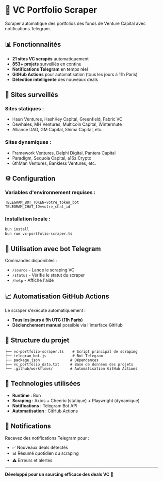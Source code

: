 # 🚀 VC Portfolio Scraper

Scraper automatique des portfolios des fonds de Venture Capital avec notifications Telegram.

## 📊 Fonctionnalités

- **21 sites VC scrapés** automatiquement
- **853+ projets** surveillés en continu
- **Notifications Telegram** en temps réel
- **GitHub Actions** pour automatisation (tous les jours à 11h Paris)
- **Détection intelligente** des nouveaux deals

## 🎯 Sites surveillés

### Sites statiques :
- Haun Ventures, HashKey Capital, Greenfield, Fabric VC
- Dewhales, MH Ventures, Multicoin Capital, Wintermute
- Alliance DAO, GM Capital, Shima Capital, etc.

### Sites dynamiques :
- Framework Ventures, Delphi Digital, Pantera Capital
- Paradigm, Sequoia Capital, a16z Crypto
- 6thMan Ventures, Bankless Ventures, etc.

## ⚙️ Configuration

### Variables d'environnement requises :
```
TELEGRAM_BOT_TOKEN=votre_token_bot
TELEGRAM_CHAT_ID=votre_chat_id
```

### Installation locale :
```bash
bun install
bun run vc-portfolio-scraper.ts
```

## 🤖 Utilisation avec bot Telegram

Commandes disponibles :
- `/source` - Lance le scraping VC
- `/status` - Vérifie le statut du scraper
- `/help` - Affiche l'aide

## 📈 Automatisation GitHub Actions

Le scraper s'exécute automatiquement :
- **Tous les jours à 9h UTC (11h Paris)**
- **Déclenchement manuel** possible via l'interface GitHub

## 📁 Structure du projet

```
├── vc-portfolio-scraper.ts    # Script principal de scraping
├── telegram_bot.js            # Bot Telegram
├── package.json              # Dépendances
├── vc_portfolio_data.txt     # Base de données des projets
└── .github/workflows/        # Automatisation GitHub Actions
```

## 🔧 Technologies utilisées

- **Runtime** : Bun
- **Scraping** : Axios + Cheerio (statique) + Playwright (dynamique)
- **Notifications** : Telegram Bot API
- **Automatisation** : GitHub Actions

## 📱 Notifications

Recevez des notifications Telegram pour :
- ✅ Nouveaux deals détectés
- 📊 Résumé quotidien du scraping
- ⚠️ Erreurs et alertes

---

**Développé pour un sourcing efficace des deals VC** 🎯
